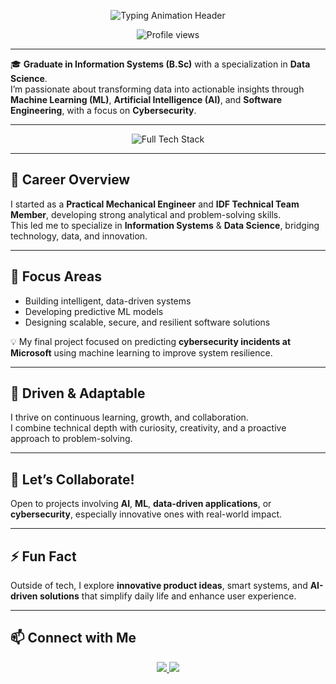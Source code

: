 <!-- Cyber / Data Science Banner -->
<p align="center">
  <img src="https://readme-typing-svg.herokuapp.com?font=Orbitron&color=00FF00&size=40&lines=Bar+Cohen+|+Data+Scientist;Architecting+Digital+Resilience&background=000000&width=1000&height=150" alt="Typing Animation Header" />
</p>

<!-- Profile Views -->
<p align="center">
  <img src="https://komarev.com/ghpvc/?username=barcohen&label=visitors&color=blue&style=flat-square" alt="Profile views"/>
</p>

---

🎓 **Graduate in Information Systems (B.Sc)** with a specialization in **Data Science**.  
I’m passionate about transforming data into actionable insights through **Machine Learning (ML)**, **Artificial Intelligence (AI)**, and **Software Engineering**, with a focus on **Cybersecurity**.

---

<!-- Skills Icons -->
<p align="center">
  <img src="https://skillicons.dev/icons?i=py,jupyter,anaconda,r,pandas,numpy,sklearn,tableau,powerbi,tensorflow,sqlserver,mysql,postgresql,java,html,css,bootstrap,js,php,azure,docker,linux,vscode,git,bash,github&theme=dark" alt="Full Tech Stack" title="Python, R, SQL, ML, Cloud, Cybersecurity Tools" />
</p>

---

## 🚀 Career Overview

I started as a **Practical Mechanical Engineer** and **IDF Technical Team Member**, developing strong analytical and problem-solving skills.  
This led me to specialize in **Information Systems** & **Data Science**, bridging technology, data, and innovation.

---

## 🎯 Focus Areas

* Building intelligent, data-driven systems  
* Developing predictive ML models  
* Designing scalable, secure, and resilient software solutions  

💡 My final project focused on predicting **cybersecurity incidents at Microsoft** using machine learning to improve system resilience.

---

## 🌱 Driven & Adaptable

I thrive on continuous learning, growth, and collaboration.  
I combine technical depth with curiosity, creativity, and a proactive approach to problem-solving.

---

## 🤝 Let’s Collaborate!

Open to projects involving **AI**, **ML**, **data-driven applications**, or **cybersecurity**, especially innovative ones with real-world impact.

---

## ⚡ Fun Fact

Outside of tech, I explore **innovative product ideas**, smart systems, and **AI-driven solutions** that simplify daily life and enhance user experience.

---

## 📫 Connect with Me

<p align="center">
  <a href="https://www.linkedin.com/in/bar--cohen-" target="_blank">
    <img src="https://img.shields.io/badge/LinkedIn-0077B5?style=for-the-badge&logo=linkedin&logoColor=white"/>
  </a>
  <a href="https://github.com/BarCohen-dot" target="_blank">
    <img src="https://img.shields.io/badge/GitHub-181717?style=for-the-badge&logo=github&logoColor=white"/>
  </a>
</p>

